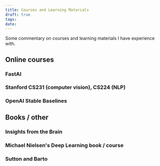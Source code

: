 ```yaml
---
title: Courses and Learning Materials
draft: true
tags: 
date:
---
```

Some commentary on courses and learning materials I have experience with.

## Online courses

### FastAI


### Stanford CS231 (computer vision), CS224 (NLP)



### OpenAI Stable Baselines


## Books / other

### Insights from the Brain


### Michael Nielsen's Deep Learning book / course


### Sutton and Barto


